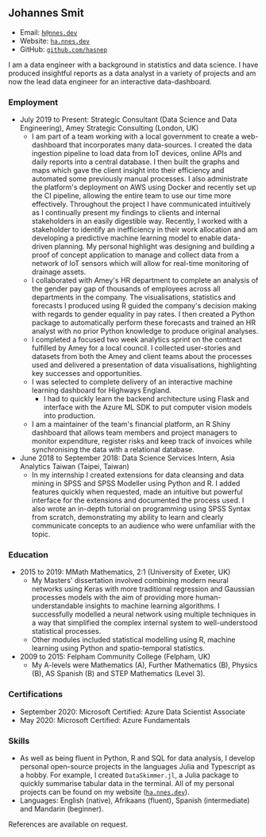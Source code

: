 ## Johannes Smit

- Email: [`h@nnes.dev`](mailto:h@nnes.dev)
- Website: [`ha.nnes.dev`](https://ha.nnes.dev/)
- GitHub: [`github.com/hasnep`](https://github.com/hasnep/)

I am a data engineer with a background in statistics and data science.
I have produced insightful reports as a data analyst in a variety of projects and am now the lead data engineer for an interactive data-dashboard.

### Employment

- July 2019 to Present: Strategic Consultant (Data Science and Data Engineering), Amey Strategic Consulting (London, UK)
  - I am part of a team working with a local government to create a web-dashboard that incorporates many data-sources.
    I created the data ingestion pipeline to load data from IoT devices, online APIs and daily reports into a central database.
    I then built the graphs and maps which gave the client insight into their efficiency and automated some previously manual processes.
    I also administrate the platform's deployment on AWS using Docker and recently set up the CI pipeline, allowing the entire team to use our time more effectively.
    Throughout the project I have communicated intuitively as I continually present my findings to clients and internal stakeholders in an easily digestible way.
    Recently, I worked with a stakeholder to identify an inefficiency in their work allocation and am developing a predictive machine learning model to enable data-driven planning.
    My personal highlight was designing and building a proof of concept application to manage and collect data from a network of IoT sensors which will allow for real-time monitoring of drainage assets.
  - I collaborated with Amey's HR department to complete an analysis of the gender pay gap of thousands of employees across all departments in the company.
    The visualisations, statistics and forecasts I produced using R guided the company's decision making with regards to gender equality in pay rates.
    I then created a Python package to automatically perform these forecasts and trained an HR analyst with no prior Python knowledge to produce original analyses.
  - I completed a focused two week analytics sprint on the contract fulfilled by Amey for a local council.
    I collected user-stories and datasets from both the Amey and client teams about the processes used and delivered a presentation of data visualisations, highlighting key successes and opportunities.
  - I was selected to complete delivery of an interactive machine learning dashboard for Highways England.
    - I had to quickly learn the backend architecture using Flask and interface with the Azure ML SDK to put computer vision models into production.
  - I am a maintainer of the team's financial platform, an R Shiny dashboard that allows team members and project managers to monitor expenditure, register risks and keep track of invoices while synchronising the data with a relational database.
- June 2018 to September 2018: Data Science Services Intern, Asia Analytics Taiwan (Taipei, Taiwan)
  - In my internship I created extensions for data cleansing and data mining in SPSS and SPSS Modeller using Python and R.
    I added features quickly when requested, made an intuitive but powerful interface for the extensions and documented the process used.
    I also wrote an in-depth tutorial on programming using SPSS Syntax from scratch, demonstrating my ability to learn and clearly communicate concepts to an audience who were unfamiliar with the topic.

### Education

- 2015 to 2019: MMath Mathematics, 2:1 (University of Exeter, UK)
  - My Masters' dissertation involved combining modern neural networks using Keras with more traditional regression and Gaussian processes models with the aim of providing more human-understandable insights to machine learning algorithms.
    I successfully modelled a neural network using multiple techniques in a way that simplified the complex internal system to well-understood statistical processes.
  - Other modules included statistical modelling using R, machine learning using Python and spatio-temporal statistics.
- 2009 to 2015: Felpham Community College (Felpham, UK)
  - My A-levels were Mathematics (A), Further Mathematics (B), Physics (B), AS Spanish (B) and STEP Mathematics (Level 3).

### Certifications

- September 2020: Microsoft Certified: Azure Data Scientist Associate
- May 2020: Microsoft Certified: Azure Fundamentals

### Skills

- As well as being fluent in Python, R and SQL for data analysis, I develop personal open-source projects in the languages Julia and Typescript as a hobby.
  For example, I created `DataSkimmer.jl`, a Julia package to quickly summarise tabular data in the terminal.
  All of my personal projects can be found on my website ([`ha.nnes.dev`](https://ha.nnes.dev/)).
- Languages: English (native), Afrikaans (fluent), Spanish (intermediate) and Mandarin (beginner).

References are available on request.
